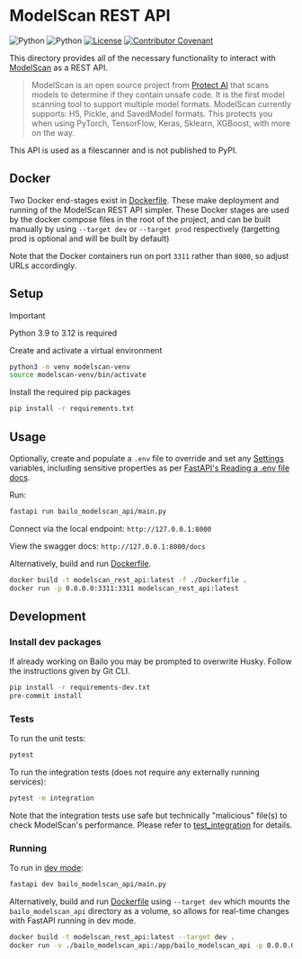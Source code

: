 # ModelScan REST API

![Python](https://img.shields.io/badge/python-3.9%20|%203.10%20|%203.11%20|%203.12-blue.svg?style=for-the-badge)
![Python](https://img.shields.io/badge/version-1.0.0-orange.svg?style=for-the-badge)
[![License][license-shield]][license-url] [![Contributor Covenant][code-of-conduct-shield]][code-of-conduct-url]

This directory provides all of the necessary functionality to interact with
[ModelScan](https://github.com/protectai/modelscan/tree/main) as a REST API.

> ModelScan is an open source project from
> [Protect AI](https://protectai.com/?utm_campaign=Homepage&utm_source=ModelScan%20GitHub%20Page&utm_medium=cta&utm_content=Open%20Source)
> that scans models to determine if they contain unsafe code. It is the first model scanning tool to support multiple
> model formats. ModelScan currently supports: H5, Pickle, and SavedModel formats. This protects you when using PyTorch,
> TensorFlow, Keras, Sklearn, XGBoost, with more on the way.

This API is used as a filescanner and is not published to PyPI.

## Docker

Two Docker end-stages exist in [Dockerfile](./Dockerfile). These make deployment and running of the ModelScan REST API
simpler. These Docker stages are used by the docker compose files in the root of the project, and can be built manually
by using `--target dev` or `--target prod` respectively (targetting prod is optional and will be built by default)

Note that the Docker containers run on port `3311` rather than `8000`, so adjust URLs accordingly.

## Setup

<!-- prettier-ignore-start -->
> [!IMPORTANT]
> Python 3.9 to 3.12 is required
<!-- prettier-ignore-end -->

Create and activate a virtual environment

```bash
python3 -m venv modelscan-venv
source modelscan-venv/bin/activate
```

Install the required pip packages

```bash
pip install -r requirements.txt
```

## Usage

Optionally, create and populate a `.env` file to override and set any [Settings](./bailo_modelscan_api/config.py)
variables, including sensitive properties as per
[FastAPI's Reading a .env file docs](https://fastapi.tiangolo.com/advanced/settings/#reading-a-env-file).

Run:

```bash
fastapi run bailo_modelscan_api/main.py
```

Connect via the local endpoint: `http://127.0.0.1:8000`

View the swagger docs: `http://127.0.0.1:8000/docs`

Alternatively, build and run [Dockerfile](./Dockerfile).

```bash
docker build -t modelscan_rest_api:latest -f ./Dockerfile .
docker run -p 0.0.0.0:3311:3311 modelscan_rest_api:latest
```

## Development

### Install dev packages

If already working on Bailo you may be prompted to overwrite Husky. Follow the instructions given by Git CLI.

```bash
pip install -r requirements-dev.txt
pre-commit install
```

### Tests

To run the unit tests:

```bash
pytest
```

To run the integration tests (does not require any externally running services):

```bash
pytest -m integration
```

Note that the integration tests use safe but technically "malicious" file(s) to check ModelScan's performance. Please
refer to [test_integration](./tests/test_integration/README.md) for details.

### Running

To run in [dev mode](https://fastapi.tiangolo.com/fastapi-cli/#fastapi-dev):

```bash
fastapi dev bailo_modelscan_api/main.py
```

Alternatively, build and run [Dockerfile](./Dockerfile) using `--target dev` which mounts the `bailo_modelscan_api`
directory as a volume, so allows for real-time changes with FastAPI running in dev mode.

```bash
docker build -t modelscan_rest_api:latest --target dev .
docker run -v ./bailo_modelscan_api:/app/bailo_modelscan_api -p 0.0.0.0:3311:3311 modelscan_rest_api:latest
```

<!-- MARKDOWN LINKS & IMAGES -->
<!-- https://www.markdownguide.org/basic-syntax/#reference-style-links -->

[license-shield]: https://img.shields.io/github/license/gchq/bailo.svg?style=for-the-badge
[license-url]: https://github.com/gchq/Bailo/blob/main/LICENSE.txt
[code-of-conduct-shield]: https://img.shields.io/badge/Contributor%20Covenant-2.1-4baaaa.svg?style=for-the-badge
[code-of-conduct-url]: https://github.com/gchq/Bailo/blob/main/CODE_OF_CONDUCT.md
